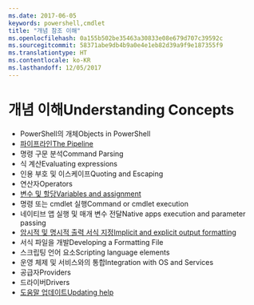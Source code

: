 ```yaml
---
ms.date: 2017-06-05
keywords: powershell,cmdlet
title: "개념 참조 이해"
ms.openlocfilehash: 0a155b502be35463a30833e08e679d707c39592c
ms.sourcegitcommit: 58371abe9db4b9a0e4e1eb82d39a9f9e187355f9
ms.translationtype: HT
ms.contentlocale: ko-KR
ms.lasthandoff: 12/05/2017
---
```

# <a name="understanding-concepts"></a><span data-ttu-id="000d4-103">개념 이해</span><span class="sxs-lookup"><span data-stu-id="000d4-103">Understanding Concepts</span></span>

*  <span data-ttu-id="000d4-104">PowerShell의 개체</span><span class="sxs-lookup"><span data-stu-id="000d4-104">Objects in PowerShell</span></span>  
*  [<span data-ttu-id="000d4-105">파이프라인</span><span class="sxs-lookup"><span data-stu-id="000d4-105">The Pipeline</span></span>](./fundamental/understanding-the-windows-powershell-pipeline.md)
*  <span data-ttu-id="000d4-106">명령 구문 분석</span><span class="sxs-lookup"><span data-stu-id="000d4-106">Command Parsing</span></span>
*  <span data-ttu-id="000d4-107">식 계산</span><span class="sxs-lookup"><span data-stu-id="000d4-107">Evaluating expressions</span></span>
*  <span data-ttu-id="000d4-108">인용 부호 및 이스케이프</span><span class="sxs-lookup"><span data-stu-id="000d4-108">Quoting and Escaping</span></span>
*  <span data-ttu-id="000d4-109">연산자</span><span class="sxs-lookup"><span data-stu-id="000d4-109">Operators</span></span>
*  [<span data-ttu-id="000d4-110">변수 및 할당</span><span class="sxs-lookup"><span data-stu-id="000d4-110">Variables and assignment</span></span>](./fundamental/using-variables-to-store-objects.md)
*  <span data-ttu-id="000d4-111">명령 또는 cmdlet 실행</span><span class="sxs-lookup"><span data-stu-id="000d4-111">Command or cmdlet execution</span></span>
*  <span data-ttu-id="000d4-112">네이티브 앱 실행 및 매개 변수 전달</span><span class="sxs-lookup"><span data-stu-id="000d4-112">Native apps execution and parameter passing</span></span>
*  [<span data-ttu-id="000d4-113">암시적 및 명시적 출력 서식 지정</span><span class="sxs-lookup"><span data-stu-id="000d4-113">Implicit and explicit output formatting</span></span>](./cookbooks/using-format-commands-to-change-output-view.md)
*  <span data-ttu-id="000d4-114">서식 파일을 개발</span><span class="sxs-lookup"><span data-stu-id="000d4-114">Developing a Formatting File</span></span>
*  <span data-ttu-id="000d4-115">스크립팅 언어 요소</span><span class="sxs-lookup"><span data-stu-id="000d4-115">Scripting language elements</span></span>
*  <span data-ttu-id="000d4-116">운영 체제 및 서비스와의 통합</span><span class="sxs-lookup"><span data-stu-id="000d4-116">Integration with OS and Services</span></span>
*  <span data-ttu-id="000d4-117">공급자</span><span class="sxs-lookup"><span data-stu-id="000d4-117">Providers</span></span>
*  <span data-ttu-id="000d4-118">드라이버</span><span class="sxs-lookup"><span data-stu-id="000d4-118">Drivers</span></span>
*  [<span data-ttu-id="000d4-119">도움말 업데이트</span><span class="sxs-lookup"><span data-stu-id="000d4-119">Updating help</span></span>](/powershell/module/Microsoft.PowerShell.Core/Update-Help)

